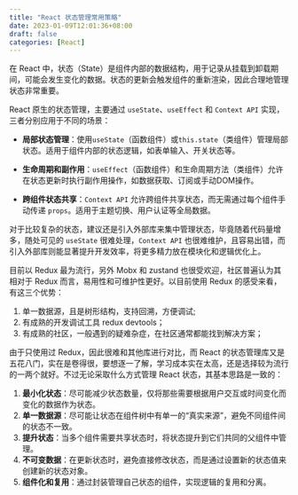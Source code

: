 ```yaml
---
title: "React 状态管理常用策略"
date: 2023-01-09T12:01:36+08:00
draft: false
categories: [React]
---
```


在 React 中，状态（State）是组件内部的数据结构，用于记录从挂载到卸载期间，可能会发生变化的数据。状态的更新会触发组件的重新渲染，因此合理地管理状态非常重要。

React 原生的状态管理，主要通过 `useState`、`useEffect` 和 `Context API` 实现，三者分别应用于不同的场景：

- **局部状态管理**：使用`useState`（函数组件）或`this.state`（类组件）管理局部状态。适用于组件内部的状态逻辑，如表单输入、开关状态等。
- **生命周期和副作用**：`useEffect`（函数组件）和生命周期方法（类组件）允许在状态更新时执行副作用操作，如数据获取、订阅或手动DOM操作。

- **跨组件状态共享**：`Context API` 允许跨组件共享状态，而无需通过每个组件手动传递 `props`。适用于主题切换、用户认证等全局数据。

对于比较复杂的状态，建议还是引入外部库来集中管理状态，毕竟随着代码量增多，随处可见的 `useState` 很难处理，`Context API` 也很难维护，且容易出错，而引入外部库则能显著提升开发效率，将更多精力放在模块化和逻辑优化上。

目前以 Redux 最为流行，另外 Mobx 和 zustand 也很受欢迎，社区普遍认为其相对于 Redux 而言，易用性和可维护性更好。以目前使用 Redux 的感受来看，有这三个优势：

1. 单一数据源，且是树形结构，支持回溯，方便调试;
2. 有成熟的开发调试工具 redux devtools；
3. 有成熟的社区，一般遇到的疑难杂症，在社区通常都能找到解决方案；

由于只使用过 Redux，因此很难和其他库进行对比，而 React 的状态管理库又是五花八门，实在是卷得很，要想逐一了解，学习成本实在太高，还是选择较为流行的一两个就好。不过无论采取什么方式管理 React 状态，其基本思路是一致的：

1. **最小化状态**：尽可能减少状态数量，仅将那些需要根据用户交互或时间变化而变化的数据作为状态。
2. **单一数据源**：尽可能让状态在组件树中有单一的“真实来源”，避免不同组件间的状态不一致。
3. **提升状态**：当多个组件需要共享状态时，将状态提升到它们共同的父组件中管理。
4. **不可变数据**：在更新状态时，避免直接修改状态，而是通过设置新的状态值来创建新的状态对象。
5. **组件化和复用**：通过封装管理自己状态的组件，实现逻辑的复用和分离。

